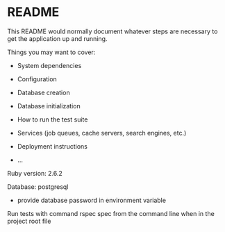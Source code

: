 # README

This README would normally document whatever steps are necessary to get the
application up and running.

Things you may want to cover:

* System dependencies

* Configuration

* Database creation

* Database initialization

* How to run the test suite

* Services (job queues, cache servers, search engines, etc.)

* Deployment instructions

* ...

Ruby version: 2.6.2

Database: postgresql
- provide database password in environment variable

Run tests with command rspec spec from the command line when in the project root file


